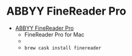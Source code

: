 # ABBYY FineReader Pro
- [ABBYY FineReader Pro](https://www.abbyy.com/finereader-pro-mac-downloads/)
  -   FineReader Pro for Mac
  - 
  - `brew cask install finereader`
